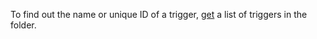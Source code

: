To find out the name or unique ID of a trigger, [get](../../functions/operations/trigger/trigger-list#trigger-list) a list of triggers in the folder.